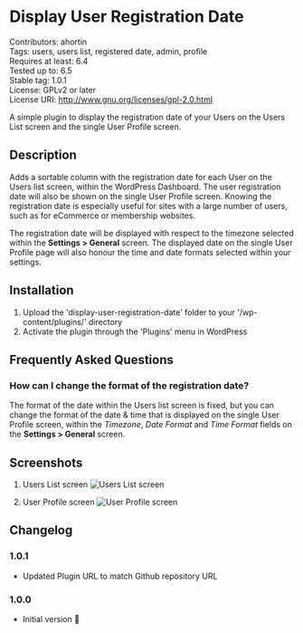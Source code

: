 # Display User Registration Date
Contributors: ahortin  
Tags: users, users list, registered date, admin, profile  
Requires at least: 6.4  
Tested up to: 6.5  
Stable tag: 1.0.1  
License: GPLv2 or later  
License URI: http://www.gnu.org/licenses/gpl-2.0.html  

A simple plugin to display the registration date of your Users on the Users List screen and the single User Profile screen.

## Description

Adds a sortable column with the registration date for each User on the Users list screen, within the WordPress Dashboard. The user registration date will also be shown on the single User Profile screen. Knowing the registration date is especially useful for sites with a large number of users, such as for eCommerce or membership websites.

The registration date will be displayed with respect to the timezone selected within the **Settings > General** screen. The displayed date on the single User Profile page will also honour the time and date formats selected within your settings.

## Installation

1. Upload the 'display-user-registration-date' folder to your '/wp-content/plugins/' directory
2. Activate the plugin through the 'Plugins' menu in WordPress


## Frequently Asked Questions

### How can I change the format of the registration date?
The format of the date within the Users list screen is fixed, but you can change the format of the date & time that is displayed on the single User Profile screen, within the *Timezone*, *Date Format* and *Time Format* fields on the **Settings > General** screen.

## Screenshots

1. Users List screen
![Users List screen](https://maddisondesigns.com/wp-content/uploads/2024/07/display-user-registration-date_screenshot-01.png "Users List screen")

2. User Profile screen
![User Profile screen](https://maddisondesigns.com/wp-content/uploads/2024/07/display-user-registration-date_screenshot-02.png "User Profile screen")

## Changelog

### 1.0.1
- Updated Plugin URL to match Github repository URL

### 1.0.0
- Initial version 🎉
